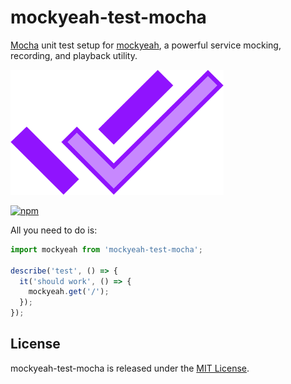 # mockyeah-test-mocha

[Mocha](https://mochajs.org) unit test setup for [mockyeah](https://github.com/mockyeah/mockyeah),
a powerful service mocking, recording, and playback utility.

<img src="https://raw.githubusercontent.com/mockyeah/mockyeah/master/packages/mockyeah-docs/book/images/logo/mockyeah-600.png" height="200" />

[![npm](https://img.shields.io/npm/v/mockyeah-test-mocha.svg)](https://www.npmjs.com/package/mockyeah-test-mocha)

All you need to do is:

```js
import mockyeah from 'mockyeah-test-mocha';

describe('test', () => {
  it('should work', () => {
    mockyeah.get('/');
  });
});
```

## License

mockyeah-test-mocha is released under the [MIT License](https://opensource.org/licenses/MIT).
